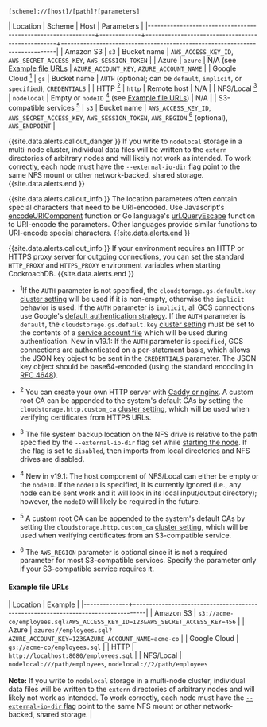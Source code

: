 ~~~
[scheme]://[host]/[path]?[parameters]
~~~

| Location                                                    | Scheme      | Host                                             | Parameters                                                                 |
|-------------------------------------------------------------+-------------+--------------------------------------------------+----------------------------------------------------------------------------|
| Amazon S3                                                   | `s3`        | Bucket name                                      | `AWS_ACCESS_KEY_ID`, `AWS_SECRET_ACCESS_KEY`, `AWS_SESSION_TOKEN`                               |
| Azure                                                       | `azure`     | N/A (see [Example file URLs](#example-file-urls) | `AZURE_ACCOUNT_KEY`, `AZURE_ACCOUNT_NAME`                                  |
| Google Cloud&nbsp;[<sup>1</sup>](#considerations)           | `gs`        | Bucket name                                      | `AUTH` (optional; can be `default`, `implicit`, or `specified`), `CREDENTIALS`                         |
| HTTP&nbsp;[<sup>2</sup>](#considerations)                   | `http`      | Remote host                                      | N/A                                                                        |
| NFS/Local&nbsp;[<sup>3</sup>](#considerations)              | `nodelocal` | Empty or `nodeID` [<sup>4</sup>](#considerations) (see [Example file URLs](#example-file-urls)) | N/A                                                                        |
| S3-compatible services&nbsp;[<sup>5</sup>](#considerations) | `s3`        | Bucket name                                      | `AWS_ACCESS_KEY_ID`, `AWS_SECRET_ACCESS_KEY`, `AWS_SESSION_TOKEN`, `AWS_REGION`&nbsp;[<sup>6</sup>](#considerations) (optional), `AWS_ENDPOINT` |

{{site.data.alerts.callout_danger }}
If you write to `nodelocal` storage in a multi-node cluster, individual data files will be written to the `extern` directories of arbitrary nodes and will likely not work as intended. To work correctly, each node must have the [`--external-io-dir` flag](start-a-node.html#general) point to the same NFS mount or other network-backed, shared storage.
{{site.data.alerts.end }}

{{site.data.alerts.callout_info }}
The location parameters often contain special characters that need to be URI-encoded. Use Javascript's [encodeURIComponent](https://developer.mozilla.org/en-US/docs/Web/JavaScript/Reference/Global_Objects/encodeURIComponent) function or Go language's [url.QueryEscape](https://golang.org/pkg/net/url/#QueryEscape) function to URI-encode the parameters. Other languages provide similar functions to URI-encode special characters.
{{site.data.alerts.end }}

{{site.data.alerts.callout_info }}
If your environment requires an HTTP or HTTPS proxy server for outgoing connections, you can set the standard `HTTP_PROXY` and `HTTPS_PROXY` environment variables when starting CockroachDB.
{{site.data.alerts.end }}

<a name="considerations"></a>

- <sup>1</sup>If the `AUTH` parameter is not specified, the `cloudstorage.gs.default.key` [cluster setting](cluster-settings.html) will be used if it is non-empty, otherwise the `implicit` behavior is used. If the `AUTH` parameter is `implicit`, all GCS connections use Google's [default authentication strategy](https://cloud.google.com/docs/authentication/production#providing_credentials_to_your_application). If the `AUTH` parameter is `default`, the `cloudstorage.gs.default.key` [cluster setting](cluster-settings.html) must be set to the contents of a [service account file](https://cloud.google.com/docs/authentication/production#obtaining_and_providing_service_account_credentials_manually) which will be used during authentication. <span class="version-tag">New in v19.1:</span> If the `AUTH` parameter is `specified`, GCS connections are authenticated on a per-statement basis, which allows the JSON key object to be sent in the `CREDENTIALS` parameter. The JSON key object should be base64-encoded (using the standard encoding in [RFC 4648](https://tools.ietf.org/html/rfc4648)).

- <sup>2</sup> You can create your own HTTP server with [Caddy or nginx](create-a-file-server.html). A custom root CA can be appended to the system's default CAs by setting the `cloudstorage.http.custom_ca` [cluster setting](cluster-settings.html), which will be used when verifying certificates from HTTPS URLs.

- <sup>3</sup> The file system backup location on the NFS drive is relative to the path specified by the `--external-io-dir` flag set while [starting the node](start-a-node.html). If the flag is set to `disabled`, then imports from local directories and NFS drives are disabled.

- <sup>4</sup> <span class="version-tag">New in v19.1:</span> The host component of NFS/Local can either be empty or the `nodeID`. If the `nodeID` is specified, it is currently ignored (i.e., any node can be sent work and it will look in its local input/output directory); however, the `nodeID` will likely be required in the future.

- <sup>5</sup> A custom root CA can be appended to the system's default CAs by setting the `cloudstorage.http.custom_ca` [cluster setting](cluster-settings.html), which will be used when verifying certificates from an S3-compatible service.

- <sup>6</sup> The `AWS_REGION` parameter is optional since it is not a required parameter for most S3-compatible services. Specify the parameter only if your S3-compatible service requires it.

#### Example file URLs

| Location     | Example                                                                          |
|--------------+----------------------------------------------------------------------------------|
| Amazon S3    | `s3://acme-co/employees.sql?AWS_ACCESS_KEY_ID=123&AWS_SECRET_ACCESS_KEY=456`     |
| Azure        | `azure://employees.sql?AZURE_ACCOUNT_KEY=123&AZURE_ACCOUNT_NAME=acme-co`         |
| Google Cloud | `gs://acme-co/employees.sql`                                                     |
| HTTP         | `http://localhost:8080/employees.sql`                                            |
| NFS/Local    | `nodelocal:///path/employees`, `nodelocal://2/path/employees` <br><br>**Note:** If you write to `nodelocal` storage in a multi-node cluster, individual data files will be written to the `extern` directories of arbitrary nodes and will likely not work as intended. To work correctly, each node must have the [`--external-io-dir` flag](start-a-node.html#general) point to the same NFS mount or other network-backed, shared storage.         |
